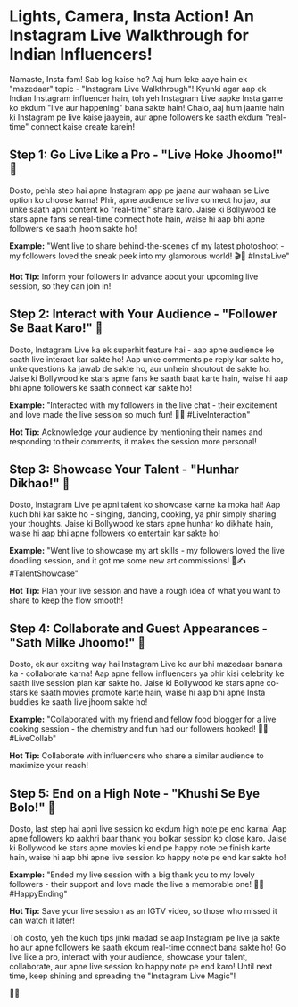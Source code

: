 # Lights, Camera, Insta Action! An Instagram Live Walkthrough for Indian Influencers!

Namaste, Insta fam! Sab log kaise ho? Aaj hum leke aaye hain ek "mazedaar" topic - "Instagram Live Walkthrough"! Kyunki agar aap ek Indian Instagram influencer hain, toh yeh Instagram Live aapke Insta game ko ekdum "live aur happening" bana sakte hain! Chalo, aaj hum jaante hain ki Instagram pe live kaise jaayein, aur apne followers ke saath ekdum "real-time" connect kaise create karein!

## Step 1: Go Live Like a Pro - "Live Hoke Jhoomo!" 🎥

Dosto, pehla step hai apne Instagram app pe jaana aur wahaan se Live option ko choose karna! Phir, apne audience se live connect ho jao, aur unke saath apni content ko "real-time" share karo. Jaise ki Bollywood ke stars apne fans se real-time connect hote hain, waise hi aap bhi apne followers ke saath jhoom sakte ho!

**Example:** "Went live to share behind-the-scenes of my latest photoshoot - my followers loved the sneak peek into my glamorous world! 🎬📸 #InstaLive"

**Hot Tip:** Inform your followers in advance about your upcoming live session, so they can join in!

## Step 2: Interact with Your Audience - "Follower Se Baat Karo!" 💬

Dosto, Instagram Live ka ek superhit feature hai - aap apne audience ke saath live interact kar sakte ho! Aap unke comments pe reply kar sakte ho, unke questions ka jawab de sakte ho, aur unhein shoutout de sakte ho. Jaise ki Bollywood ke stars apne fans ke saath baat karte hain, waise hi aap bhi apne followers ke saath connect kar sakte ho!

**Example:** "Interacted with my followers in the live chat - their excitement and love made the live session so much fun! 💬💕 #LiveInteraction"

**Hot Tip:** Acknowledge your audience by mentioning their names and responding to their comments, it makes the session more personal!

## Step 3: Showcase Your Talent - "Hunhar Dikhao!" 🌟

Dosto, Instagram Live pe apni talent ko showcase karne ka moka hai! Aap kuch bhi kar sakte ho - singing, dancing, cooking, ya phir simply sharing your thoughts. Jaise ki Bollywood ke stars apne hunhar ko dikhate hain, waise hi aap bhi apne followers ko entertain kar sakte ho!

**Example:** "Went live to showcase my art skills - my followers loved the live doodling session, and it got me some new art commissions! 🎨✍️ #TalentShowcase"

**Hot Tip:** Plan your live session and have a rough idea of what you want to share to keep the flow smooth!

## Step 4: Collaborate and Guest Appearances - "Sath Milke Jhoomo!" 🤝

Dosto, ek aur exciting way hai Instagram Live ko aur bhi mazedaar banana ka - collaborate karna! Aap apne fellow influencers ya phir kisi celebrity ke saath live session plan kar sakte ho. Jaise ki Bollywood ke stars apne co-stars ke saath movies promote karte hain, waise hi aap bhi apne Insta buddies ke saath live jhoom sakte ho!

**Example:** "Collaborated with my friend and fellow food blogger for a live cooking session - the chemistry and fun had our followers hooked! 🍳🍲 #LiveCollab"

**Hot Tip:** Collaborate with influencers who share a similar audience to maximize your reach!

## Step 5: End on a High Note - "Khushi Se Bye Bolo!" 🎉

Dosto, last step hai apni live session ko ekdum high note pe end karna! Aap apne followers ko aakhri baar thank you bolkar session ko close karo. Jaise ki Bollywood ke stars apne movies ki end pe happy note pe finish karte hain, waise hi aap bhi apne live session ko happy note pe end kar sakte ho!

**Example:** "Ended my live session with a big thank you to my lovely followers - their support and love made the live a memorable one! 🙏🎉 #HappyEnding"

**Hot Tip:** Save your live session as an IGTV video, so those who missed it can watch it later!

Toh dosto, yeh the kuch tips jinki madad se aap Instagram pe live ja sakte ho aur apne followers ke saath ekdum real-time connect bana sakte ho! Go live like a pro, interact with your audience, showcase your talent, collaborate, aur apne live session ko happy note pe end karo! Until next time, keep shining and spreading the "Instagram Live Magic"!

 🌟🎥

